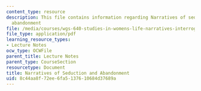 ```yaml
---
content_type: resource
description: This file contains information regarding Narratives of seduction and
  abandonment
file: /media/courses/wgs-640-studies-in-womens-life-narratives-interrogating-marriage-case-studies-in-american-law-and-culture-fall-2007/8c44aa8f72ee6fa5137610684d37689a_MITWGS_640F07_4_2.pdf
file_type: application/pdf
learning_resource_types:
- Lecture Notes
ocw_type: OCWFile
parent_title: Lecture Notes
parent_type: CourseSection
resourcetype: Document
title: Narratives of Seduction and Abandonment
uid: 8c44aa8f-72ee-6fa5-1376-10684d37689a
---
```

